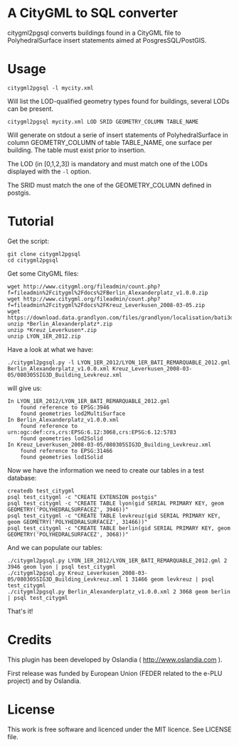 A CityGML to SQL converter
==========================

citygml2pgsql converts buildings found in a CityGML file to PolyhedralSurface insert statements aimed at PosgresSQL/PostGIS.

Usage
======

```
citygml2pgsql -l mycity.xml
```

Will list the LOD-qualified geometry types found for buildings, several LODs can be present.

```
citygml2pgsql mycity.xml LOD SRID GEOMETRY_COLUMN TABLE_NAME
```

Will generate on stdout a serie of insert statements of PolyhedralSurface in column GEOMETRY_COLUMN of table TABLE_NAME, one surface per building. The table must exist prior to insertion.

The LOD (in [0,1,2,3]) is mandatory and must match one of the LODs displayed with the ```-l``` option.

The SRID must match the one of the GEOMETRY_COLUMN defined in postgis.

Tutorial
========

Get the script:
```
git clone citygml2pgsql
cd citygml2pgsql
```

Get some CityGML files:
```
wget http://www.citygml.org/fileadmin/count.php?f=fileadmin%2Fcitygml%2Fdocs%2FBerlin_Alexanderplatz_v1.0.0.zip
wget http://www.citygml.org/fileadmin/count.php?f=fileadmin%2Fcitygml%2Fdocs%2FKreuz_Leverkusen_2008-03-05.zip
wget https://download.data.grandlyon.com/files/grandlyon/localisation/bati3d/LYON_1ER_2012.zip
unzip *Berlin_Alexanderplatz*.zip
unzip *Kreuz_Leverkusen*.zip
unzip LYON_1ER_2012.zip
```

Have a look at what we have:
```
./citygml2pgsql.py -l LYON_1ER_2012/LYON_1ER_BATI_REMARQUABLE_2012.gml Berlin_Alexanderplatz_v1.0.0.xml Kreuz_Leverkusen_2008-03-05/080305SIG3D_Building_Levkreuz.xml
```

will give us:
```
In LYON_1ER_2012/LYON_1ER_BATI_REMARQUABLE_2012.gml
    found reference to EPSG:3946
    found geometries lod2MultiSurface
In Berlin_Alexanderplatz_v1.0.0.xml
    found reference to urn:ogc:def:crs,crs:EPSG:6.12:3068,crs:EPSG:6.12:5783
    found geometries lod2Solid
In Kreuz_Leverkusen_2008-03-05/080305SIG3D_Building_Levkreuz.xml
    found reference to EPSG:31466
    found geometries lod1Solid
```

Now we have the information we need to create our tables in a test database:
```
createdb test_citygml
psql test_citygml -c "CREATE EXTENSION postgis"
psql test_citygml -c "CREATE TABLE lyon(gid SERIAL PRIMARY KEY, geom GEOMETRY('POLYHEDRALSURFACEZ', 3946))"
psql test_citygml -c "CREATE TABLE levkreuz(gid SERIAL PRIMARY KEY, geom GEOMETRY('POLYHEDRALSURFACEZ', 31466))"
psql test_citygml -c "CREATE TABLE berlin(gid SERIAL PRIMARY KEY, geom GEOMETRY('POLYHEDRALSURFACEZ', 3068))"
```

And we can populate our tables:
```
./citygml2pgsql.py LYON_1ER_2012/LYON_1ER_BATI_REMARQUABLE_2012.gml 2 3946 geom lyon | psql test_citygml
./citygml2pgsql.py Kreuz_Leverkusen_2008-03-05/080305SIG3D_Building_Levkreuz.xml 1 31466 geom levkreuz | psql test_citygml
./citygml2pgsql.py Berlin_Alexanderplatz_v1.0.0.xml 2 3068 geom berlin | psql test_citygml

```

That's it!


Credits
=======

This plugin has been developed by Oslandia ( http://www.oslandia.com ).

First release was funded by European Union (FEDER related to the e-PLU project) and by Oslandia.

License
=======

This work is free software and licenced under the MIT licence.
See LICENSE file.


